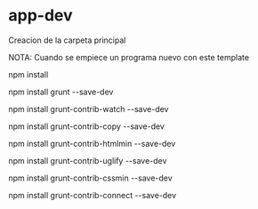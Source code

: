 # app-dev
Creacion de la carpeta principal


NOTA: Cuando se empiece un programa nuevo con este template

npm install

npm install grunt --save-dev

npm install grunt-contrib-watch --save-dev

npm install grunt-contrib-copy --save-dev

npm install grunt-contrib-htmlmin --save-dev

npm install grunt-contrib-uglify --save-dev

npm install grunt-contrib-cssmin --save-dev

npm install grunt-contrib-connect --save-dev
